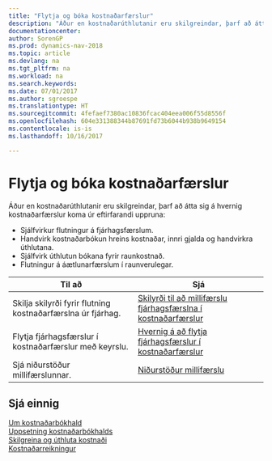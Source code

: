 ```yaml
---
title: "Flytja og bóka kostnaðarfærslur"
description: "Áður en kostnaðarúthlutanir eru skilgreindar, þarf að átta sig á hvaðan kostnaðarfærslur koma."
documentationcenter: 
author: SorenGP
ms.prod: dynamics-nav-2018
ms.topic: article
ms.devlang: na
ms.tgt_pltfrm: na
ms.workload: na
ms.search.keywords: 
ms.date: 07/01/2017
ms.author: sgroespe
ms.translationtype: HT
ms.sourcegitcommit: 4fefaef7380ac10836fcac404eea006f55d8556f
ms.openlocfilehash: 604e331388344b87691fd73b6044b938b9649154
ms.contentlocale: is-is
ms.lasthandoff: 10/16/2017

---
```

# <a name="transferring-and-posting-cost-entries"></a>Flytja og bóka kostnaðarfærslur
Áður en kostnaðarúthlutanir eru skilgreindar, þarf að átta sig á hvernig kostnaðarfærslur koma úr eftirfarandi uppruna:  

-   Sjálfvirkur flutningur á fjárhagsfærslum.  
-   Handvirk kostnaðarbókun hreins kostnaðar, innri gjalda og handvirkra úthlutana.  
-   Sjálfvirk úthlutun bókana fyrir raunkostnað.  
-   Flutningur á áætlunarfærslum í raunverulegar.  

|**Til að**|**Sjá**|  
|------------|-------------|  
|Skilja skilyrði fyrir flutning kostnaðarfærslna úr fjárhag.|[Skilyrði til að millifærslu fjárhagsfærslna í kostnaðarfærslur](finance-criteria-for-transferring-general-ledger-entries-to-cost-entries.md)|  
|Flytja fjárhagsfærslur í kostnaðarfærslur með keyrslu.|[Hvernig á að flytja fjárhagsfærslur í kostnaðarfærslur](finance-how-to-transfer-general-ledger-entries-to-cost-entries.md)|  
|Sjá niðurstöður millifærslunnar.|[Niðurstöður millifærslu](finance-results-of-the-transfer.md)|  

## <a name="see-also"></a>Sjá einnig  
 [Um kostnaðarbókhald](finance-about-cost-accounting.md)   
 [Uppsetning kostnaðarbókhalds](finance-set-up-cost-accounting.md)   
 [Skilgreina og úthluta kostnaði](finance-define-and-allocate-costs.md)   
 [Kostnaðarreikningur](finance-manage-cost-accounting.md)

